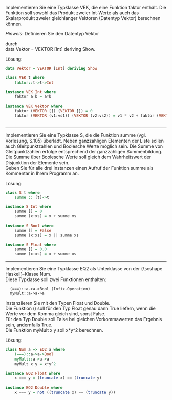Implementieren Sie eine Typklasse VEK, die eine Funktion faktor enthält. Die Funktion soll sowohl das Produkt zweier Int-Werte als auch das Skalarprodukt zweier gleichlanger Vektoren (Datentyp Vektor) berechnen können.

_Hinweis_: Definieren Sie den Datentyp Vektor

durch  
data Vektor = VEKTOR [Int] deriving Show.

Lösung:
```haskell
data Vektor = VEKTOR [Int] deriving Show

class VEK t where
    faktor::t->t->Int
    
instance VEK Int where
    faktor a b = a*b
    
instance VEK Vektor where
    faktor (VEKTOR []) (VEKTOR []) = 0
    faktor (VEKTOR (v1:vs1)) (VEKTOR (v2:vs2)) = v1 * v2 + faktor (VEKTOR vs1) (VEKTOR vs2)
    
```

-------------

Implementieren Sie eine Typklasse S, die die Funktion summe (vgl. Vorlesung, S.105) überladt. Neben ganzzahligen Elementen der Liste sollen auch Gleitpunktzahlen und Boolesche Werte möglich sein. Die Summe von Gleitpunktzahlen erfolge entsprechend der ganzzahligen Summenbildung. Die Summe über Boolesche Werte soll gleich dem Wahrheitswert der Disjunktion der Elemente sein.  
Geben Sie für alle drei Instanzen einen Aufruf der Funktion summe als Kommentar in Ihrem Programm an.


Lösung:
```haskell
class S t where
    summe :: [t]->t

instance S Int where
    summe [] = 0
    summe (x:xs) = x + summe xs
    
instance S Bool where
    summe [] = False
    summe (x:xs) = x || summe xs

instance S Float where
    summe [] = 0.0
    summe (x:xs) = x + summe xs
```

--------------

Implementieren Sie eine Typklasse EQ2 als Unterklasse von der {\scshape Haskell}-Klasse Num.  
Diese Typklasse soll zwei Funktionen enthalten:

```
  (===)::a->a->Bool (Infix-Operation)
  myMult::a->a->a
```

Instanziieren Sie mit den Typen Float und Double.  
Die Funktion () soll für den Typ Float genau dann True liefern, wenn die Werte vor dem Komma gleich sind, sonst False.  
Für den Typ Double soll False bei gleichen Vorkommawerten das Ergebnis sein, andernfalls True.  
Die Funktion myMult x y soll x*y^2 berechnen.

Lösung:

```haskell
class Num a => EQ2 a where
    (===)::a->a->Bool
    myMult::a->a->a
    myMult x y = x*y^2
    
instance EQ2 Float where
    x === y = (truncate x) == (truncate y)
    
instance EQ2 Double where
    x === y = not ((truncate x) == (truncate y))
```
